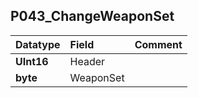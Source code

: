 ## P043\_ChangeWeaponSet ##
| **Datatype** | **Field** | **Comment** |
|:-------------|:----------|:------------|
| **UInt16**   | Header    |             |
| **byte**     | WeaponSet |             |